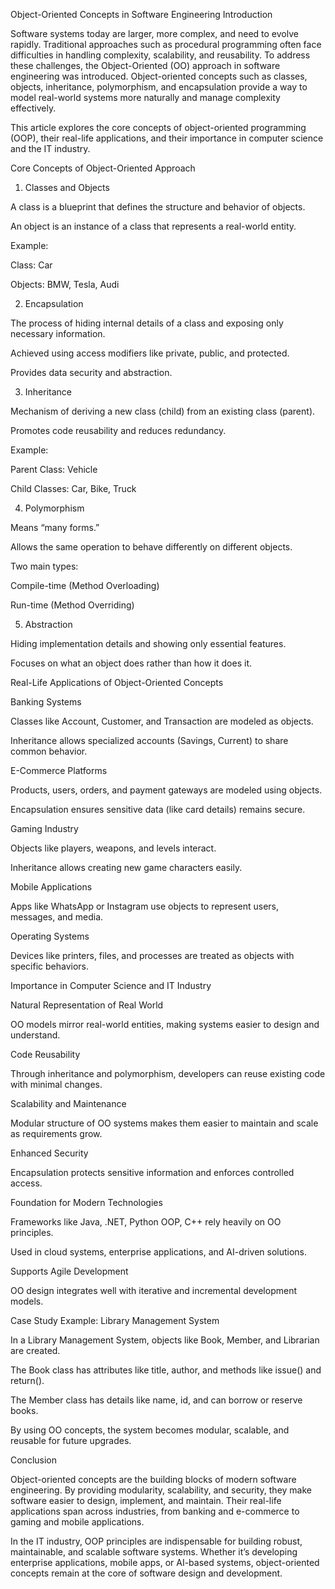Object-Oriented Concepts in Software Engineering
Introduction

Software systems today are larger, more complex, and need to evolve rapidly. Traditional approaches such as procedural programming often face difficulties in handling complexity, scalability, and reusability. To address these challenges, the Object-Oriented (OO) approach in software engineering was introduced. Object-oriented concepts such as classes, objects, inheritance, polymorphism, and encapsulation provide a way to model real-world systems more naturally and manage complexity effectively.

This article explores the core concepts of object-oriented programming (OOP), their real-life applications, and their importance in computer science and the IT industry.

Core Concepts of Object-Oriented Approach
1. Classes and Objects

A class is a blueprint that defines the structure and behavior of objects.

An object is an instance of a class that represents a real-world entity.

Example:

Class: Car

Objects: BMW, Tesla, Audi

2. Encapsulation

The process of hiding internal details of a class and exposing only necessary information.

Achieved using access modifiers like private, public, and protected.

Provides data security and abstraction.

3. Inheritance

Mechanism of deriving a new class (child) from an existing class (parent).

Promotes code reusability and reduces redundancy.

Example:

Parent Class: Vehicle

Child Classes: Car, Bike, Truck

4. Polymorphism

Means “many forms.”

Allows the same operation to behave differently on different objects.

Two main types:

Compile-time (Method Overloading)

Run-time (Method Overriding)

5. Abstraction

Hiding implementation details and showing only essential features.

Focuses on what an object does rather than how it does it.

Real-Life Applications of Object-Oriented Concepts

Banking Systems

Classes like Account, Customer, and Transaction are modeled as objects.

Inheritance allows specialized accounts (Savings, Current) to share common behavior.

E-Commerce Platforms

Products, users, orders, and payment gateways are modeled using objects.

Encapsulation ensures sensitive data (like card details) remains secure.

Gaming Industry

Objects like players, weapons, and levels interact.

Inheritance allows creating new game characters easily.

Mobile Applications

Apps like WhatsApp or Instagram use objects to represent users, messages, and media.

Operating Systems

Devices like printers, files, and processes are treated as objects with specific behaviors.

Importance in Computer Science and IT Industry

Natural Representation of Real World

OO models mirror real-world entities, making systems easier to design and understand.

Code Reusability

Through inheritance and polymorphism, developers can reuse existing code with minimal changes.

Scalability and Maintenance

Modular structure of OO systems makes them easier to maintain and scale as requirements grow.

Enhanced Security

Encapsulation protects sensitive information and enforces controlled access.

Foundation for Modern Technologies

Frameworks like Java, .NET, Python OOP, C++ rely heavily on OO principles.

Used in cloud systems, enterprise applications, and AI-driven solutions.

Supports Agile Development

OO design integrates well with iterative and incremental development models.

Case Study Example: Library Management System

In a Library Management System, objects like Book, Member, and Librarian are created.

The Book class has attributes like title, author, and methods like issue() and return().

The Member class has details like name, id, and can borrow or reserve books.

By using OO concepts, the system becomes modular, scalable, and reusable for future upgrades.

Conclusion

Object-oriented concepts are the building blocks of modern software engineering. By providing modularity, scalability, and security, they make software easier to design, implement, and maintain. Their real-life applications span across industries, from banking and e-commerce to gaming and mobile applications.

In the IT industry, OOP principles are indispensable for building robust, maintainable, and scalable software systems. Whether it’s developing enterprise applications, mobile apps, or AI-based systems, object-oriented concepts remain at the core of software design and development.